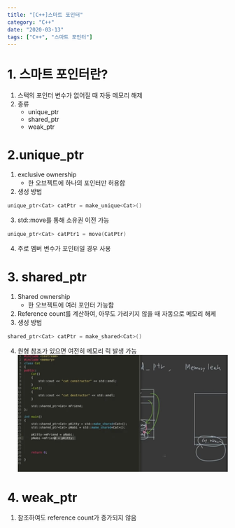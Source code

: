 ```yaml
---
title: "[C++]스마트 포인터"
category: "C++"
date: "2020-03-13"
tags: ["C++", "스마트 포인터"]
---
```


# 1. 스마트 포인터란?

1. 스택의 포인터 변수가 없어질 때 자동 메모리 해제
2. 종류
   - unique_ptr
   - shared_ptr
   - weak_ptr

# 2.unique_ptr

1. exclusive ownership
   - 한 오브젝트에 하나의 포인터만 허용함
2. 생성 방법

```cpp
unique_ptr<Cat> catPtr = make_unique<Cat>()
```

3. std::move를 통해 소유권 이전 가능

```cpp
unique_ptr<Cat> catPtr1 = move(CatPtr)
```

4. 주로 멤버 변수가 포인터일 경우 사용

# 3. shared_ptr

1. Shared ownership
   - 한 오브젝트에 여러 포인터 가능함
2. Reference count를 계산하여, 아무도 가리키지 않을 때 자동으로 메모리 해제
3. 생성 방법

```cpp
shared_ptr<Cat> catPtr = make_shared<Cat>()
```

4. 원형 참조가 있으면 여전히 메모리 릭 발생 가능
   ![원형 참조](./img/smarpointer_1.jpg)

# 4. weak_ptr

1. 참조하여도 reference count가 증가되지 않음
